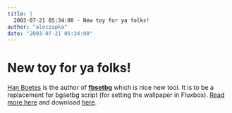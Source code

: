 ```yaml
---
title: |
  2003-07-21 05:34:00 - New toy for ya folks!
author: "aleczapka"
date: "2003-07-21 05:34:00"
---
```


# New toy for ya folks!

<a href="mailto:han&#64;mijncomputer.nl">Han Boetes</a> is the author of <a href="http://cvs.sourceforge.net/cgi-bin/viewcvs.cgi/*checkout*/fluxbox/fluxbox/util/fbsetbg"><b>fbsetbg</b></a> which is nice new tool.
It is to be a replacement for bgsetbg script (for setting the wallpaper in Fluxbox).
<a href="http://www.xs4all.nl/~hanb/software/fluxbox/fbsetbg.html">Read more here</a> and download <a href="http://cvs.sourceforge.net/cgi-bin/viewcvs.cgi/*checkout*/fluxbox/fluxbox/util/fbsetbg">here</a>.



